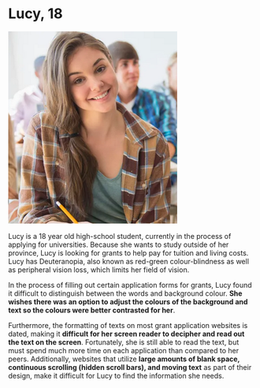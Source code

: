 # Lucy, 18

![Image of Lucy](../images/Lucy_Visual.png)

Lucy is a 18 year old high-school student, currently in the process of applying for universities. Because she wants to study outside of her province, Lucy is looking for grants to help pay for tuition and living costs. Lucy has Deuteranopia, also known as red-green colour-blindness as well as peripheral vision loss, which limits her field of vision.

In the process of filling out certain application forms for grants, Lucy found it difficult to distinguish between the words and background colour. <b>She wishes there was an option to adjust the colours of the background and text so the colours were better contrasted for her</b>.

Furthermore, the formatting of texts on most grant application websites is dated, making it <b>difficult for her screen reader to decipher and read out the text on the screen</b>. Fortunately, she is still able to read the text, but must spend much more time on each application than compared to her peers. Additionally, websites that utilize <b>large amounts of blank space, continuous scrolling (hidden scroll bars), and moving text</b> as part of their design, make it difficult for Lucy to find the information she needs.
